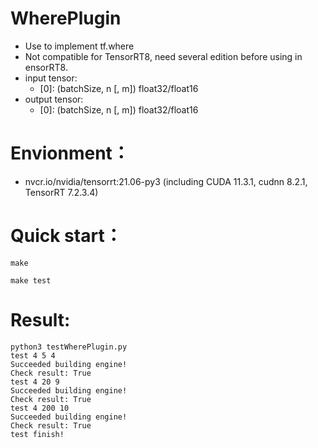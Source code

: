 # WherePlugin
+ Use to implement tf.where
+ Not compatible for TensorRT8, need several edition before using in ensorRT8.
+ input tensor:
    - [0]: (batchSize, n [, m]) float32/float16
+ output tensor:
    - [0]: (batchSize, n [, m]) float32/float16

# Envionment：
+ nvcr.io/nvidia/tensorrt:21.06-py3 (including CUDA 11.3.1, cudnn 8.2.1, TensorRT 7.2.3.4)

# Quick start：
```shell
make

make test
```

# Result:
```
python3 testWherePlugin.py
test 4 5 4
Succeeded building engine!
Check result: True
test 4 20 9
Succeeded building engine!
Check result: True
test 4 200 10
Succeeded building engine!
Check result: True
test finish!

```
